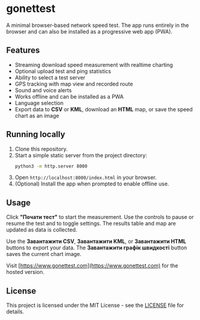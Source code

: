 # gonettest

A minimal browser-based network speed test. The app runs entirely in the browser and can also be installed as a progressive web app (PWA).

## Features

- Streaming download speed measurement with realtime charting
- Optional upload test and ping statistics
- Ability to select a test server
- GPS tracking with map view and recorded route
- Sound and voice alerts
- Works offline and can be installed as a PWA
- Language selection
- Export data to **CSV** or **KML**, download an **HTML** map, or save the speed chart as an image

## Running locally

1. Clone this repository.
2. Start a simple static server from the project directory:
   ```bash
   python3 -m http.server 8000
   ```
3. Open `http://localhost:8000/index.html` in your browser.
4. (Optional) Install the app when prompted to enable offline use.

## Usage

Click **"Почати тест"** to start the measurement. Use the controls to pause or resume the test and to toggle settings. The results table and map are updated as data is collected.

Use the **Завантажити CSV**, **Завантажити KML**, or **Завантажити HTML** buttons to export your data. The **Завантажити графік швидкості** button saves the current chart image.

Visit [https://www.gonettest.com](https://www.gonettest.com) for the hosted version.

## License

This project is licensed under the MIT License - see the [LICENSE](LICENSE) file for details.
